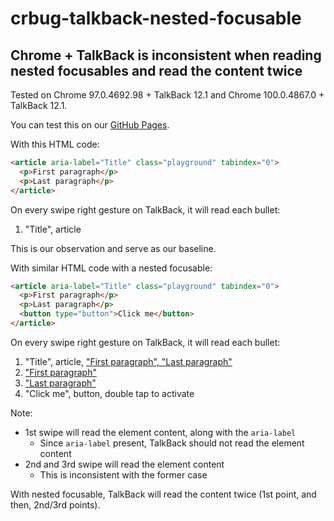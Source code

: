 # crbug-talkback-nested-focusable

## Chrome + TalkBack is inconsistent when reading nested focusables and read the content twice

Tested on Chrome 97.0.4692.98 + TalkBack 12.1 and Chrome 100.0.4867.0 + TalkBack 12.1.

You can test this on our [GitHub Pages](https://compulim.github.io/crbug-talkback-nested-focusable/).

With this HTML code:

```html
<article aria-label="Title" class="playground" tabindex="0">
  <p>First paragraph</p>
  <p>Last paragraph</p>
</article>
```

On every swipe right gesture on TalkBack, it will read each bullet:

1. "Title", article

This is our observation and serve as our baseline.

With similar HTML code with a nested focusable:

```html
<article aria-label="Title" class="playground" tabindex="0">
  <p>First paragraph</p>
  <p>Last paragraph</p>
  <button type="button">Click me</button>
</article>
```

On every swipe right gesture on TalkBack, it will read each bullet:

1. "Title", article, <ins>"First paragraph", "Last paragraph"</ins></li>
1. <ins>"First paragraph"</ins></li>
1. <ins>"Last paragraph"</ins></li>
1. "Click me", button, double tap to activate</li>

Note:

- 1st swipe will read the element content, along with the `aria-label`
   - Since `aria-label` present, TalkBack should not read the element content
- 2nd and 3rd swipe will read the element content
   - This is inconsistent with the former case

With nested focusable, TalkBack will read the content twice (1st point, and then, 2nd/3rd points).
